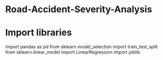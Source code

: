 # Road-Accident-Severity-Analysis
# Import libraries
import pandas as pd
from sklearn.model_selection import train_test_split
from sklearn.linear_model import LinearRegression
import joblib
